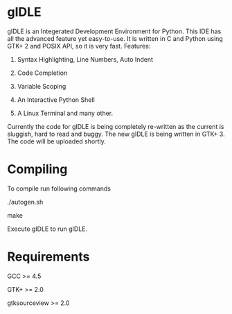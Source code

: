 gIDLE
=====
gIDLE is an Integerated Development Environment for Python. This IDE has all the advanced feature yet easy-to-use. 
It is written in C and Python using GTK+ 2 and POSIX API, so it is very fast. Features:

1. Syntax Highlighting, Line Numbers, Auto Indent

2. Code Completion

3. Variable Scoping

4. An Interactive Python Shell

5. A Linux Terminal
and many other.

Currently the code for gIDLE is being completely re-written as the current is sluggish, hard to read and buggy. The new
gIDLE is being written in GTK+ 3. The code will be uploaded shortly.

Compiling
=====
To compile run following commands

./autogen.sh

make


Execute gIDLE to run gIDLE.

Requirements
=====

GCC >= 4.5

GTK+ >= 2.0

gtksourceview >= 2.0
